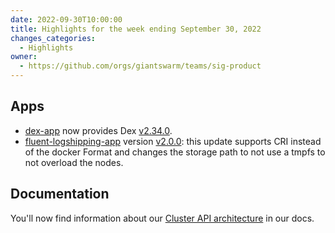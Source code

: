 ```yaml
---
date: 2022-09-30T10:00:00
title: Highlights for the week ending September 30, 2022
changes_categories:
  - Highlights
owner:
  - https://github.com/orgs/giantswarm/teams/sig-product
---
```


## Apps
- [dex-app](https://github.com/giantswarm/dex-app) now provides Dex [v2.34.0](https://github.com/dexidp/dex/releases/tag/v2.34.0).
- [fluent-logshipping-app](https://github.com/giantswarm/fluent-logshipping-app) version [v2.0.0](https://github.com/giantswarm/fluent-logshipping-app/blob/master/CHANGELOG.md#200---2022-09-28): this update supports CRI instead of the docker Format and changes the storage path to not use a tmpfs to not overload the nodes.

## Documentation

You'll now find information about our [Cluster API architecture](https://docs.giantswarm.io/general/architecture/capi/) in our docs.
